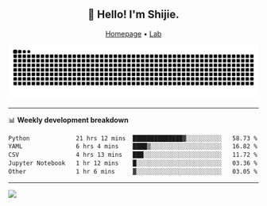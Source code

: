 <h2 align="center">👋 Hello! I'm Shijie.</h2>
<p align="center">
  <a href="https://xu-shi-jie.github.io"> Homepage</a> •
  <a href="https://onoda-lab.jp"> Lab </a>
</p>

![Snake animation](https://github.com/xu-shi-jie/xu-shi-jie/blob/output/github-snake.svg)


-------

📊 **Weekly development breakdown**
<!--START_SECTION:waka-->

```txt
Python             21 hrs 12 mins  ██████████████▓░░░░░░░░░░   58.73 %
YAML               6 hrs 4 mins    ████▒░░░░░░░░░░░░░░░░░░░░   16.82 %
CSV                4 hrs 13 mins   ███░░░░░░░░░░░░░░░░░░░░░░   11.72 %
Jupyter Notebook   1 hr 12 mins    █░░░░░░░░░░░░░░░░░░░░░░░░   03.36 %
Other              1 hr 6 mins     ▓░░░░░░░░░░░░░░░░░░░░░░░░   03.05 %
```

<!--END_SECTION:waka-->

-------
![](https://komarev.com/ghpvc/?username=xu-shi-jie&style=flat-square&color=blue) 
